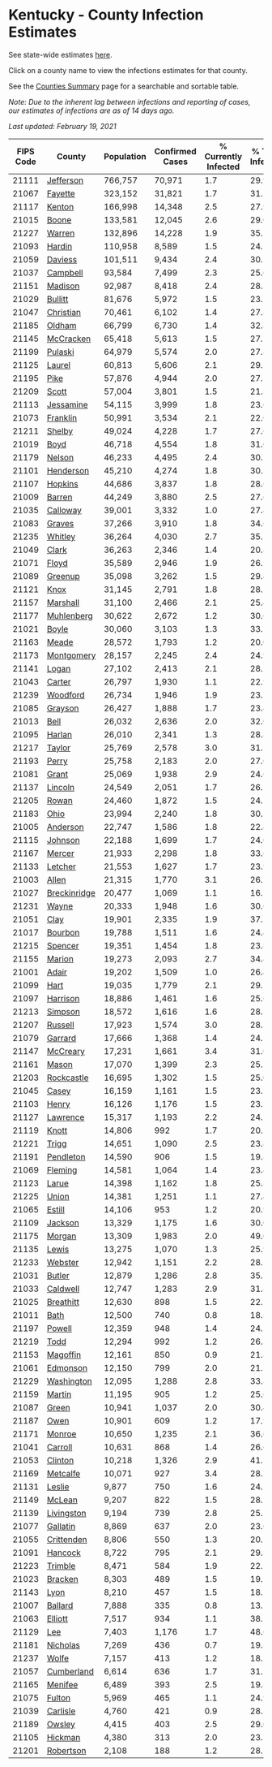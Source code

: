 # Kentucky - County Infection Estimates

See state-wide estimates [here](/infections/us-ky).

Click on a county name to view the infections estimates for that county.

See the [Counties Summary](/infections/summary-counties) page for a searchable and sortable table.

*Note: Due to the inherent lag between infections and reporting of cases, our estimates of infections are as of 14 days ago.*

*Last updated: February 19, 2021*

|   FIPS Code |                       County |   Population |   Confirmed Cases |   % Currently Infected |   % Total Infected |
|-------------|------------------------------|--------------|-------------------|------------------------|--------------------|
|       21111 |       [Jefferson](jefferson) |      766,757 |            70,971 |                    1.7 |               29.9 |
|       21067 |           [Fayette](fayette) |      323,152 |            31,821 |                    1.7 |               31.2 |
|       21117 |             [Kenton](kenton) |      166,998 |            14,348 |                    2.5 |               27.9 |
|       21015 |               [Boone](boone) |      133,581 |            12,045 |                    2.6 |               29.0 |
|       21227 |             [Warren](warren) |      132,896 |            14,228 |                    1.9 |               35.2 |
|       21093 |             [Hardin](hardin) |      110,958 |             8,589 |                    1.5 |               24.5 |
|       21059 |           [Daviess](daviess) |      101,511 |             9,434 |                    2.4 |               30.2 |
|       21037 |         [Campbell](campbell) |       93,584 |             7,499 |                    2.3 |               25.6 |
|       21151 |           [Madison](madison) |       92,987 |             8,418 |                    2.4 |               28.7 |
|       21029 |           [Bullitt](bullitt) |       81,676 |             5,972 |                    1.5 |               23.2 |
|       21047 |       [Christian](christian) |       70,461 |             6,102 |                    1.4 |               27.8 |
|       21185 |             [Oldham](oldham) |       66,799 |             6,730 |                    1.4 |               32.8 |
|       21145 |       [McCracken](mccracken) |       65,418 |             5,613 |                    1.5 |               27.1 |
|       21199 |           [Pulaski](pulaski) |       64,979 |             5,574 |                    2.0 |               27.8 |
|       21125 |             [Laurel](laurel) |       60,813 |             5,606 |                    2.1 |               29.2 |
|       21195 |                 [Pike](pike) |       57,876 |             4,944 |                    2.0 |               27.1 |
|       21209 |               [Scott](scott) |       57,004 |             3,801 |                    1.5 |               21.3 |
|       21113 |       [Jessamine](jessamine) |       54,115 |             3,999 |                    1.8 |               23.6 |
|       21073 |         [Franklin](franklin) |       50,991 |             3,534 |                    2.1 |               22.0 |
|       21211 |             [Shelby](shelby) |       49,024 |             4,228 |                    1.7 |               27.6 |
|       21019 |                 [Boyd](boyd) |       46,718 |             4,554 |                    1.8 |               31.0 |
|       21179 |             [Nelson](nelson) |       46,233 |             4,495 |                    2.4 |               30.7 |
|       21101 |       [Henderson](henderson) |       45,210 |             4,274 |                    1.8 |               30.2 |
|       21107 |           [Hopkins](hopkins) |       44,686 |             3,837 |                    1.8 |               28.6 |
|       21009 |             [Barren](barren) |       44,249 |             3,880 |                    2.5 |               27.6 |
|       21035 |         [Calloway](calloway) |       39,001 |             3,332 |                    1.0 |               27.4 |
|       21083 |             [Graves](graves) |       37,266 |             3,910 |                    1.8 |               34.6 |
|       21235 |           [Whitley](whitley) |       36,264 |             4,030 |                    2.7 |               35.1 |
|       21049 |               [Clark](clark) |       36,263 |             2,346 |                    1.4 |               20.8 |
|       21071 |               [Floyd](floyd) |       35,589 |             2,946 |                    1.9 |               26.2 |
|       21089 |           [Greenup](greenup) |       35,098 |             3,262 |                    1.5 |               29.4 |
|       21121 |                 [Knox](knox) |       31,145 |             2,791 |                    1.8 |               28.5 |
|       21157 |         [Marshall](marshall) |       31,100 |             2,466 |                    2.1 |               25.4 |
|       21177 |     [Muhlenberg](muhlenberg) |       30,622 |             2,672 |                    1.2 |               30.6 |
|       21021 |               [Boyle](boyle) |       30,060 |             3,103 |                    1.3 |               33.2 |
|       21163 |               [Meade](meade) |       28,572 |             1,793 |                    1.2 |               20.0 |
|       21173 |     [Montgomery](montgomery) |       28,157 |             2,245 |                    2.4 |               24.9 |
|       21141 |               [Logan](logan) |       27,102 |             2,413 |                    2.1 |               28.5 |
|       21043 |             [Carter](carter) |       26,797 |             1,930 |                    1.1 |               22.9 |
|       21239 |         [Woodford](woodford) |       26,734 |             1,946 |                    1.9 |               23.2 |
|       21085 |           [Grayson](grayson) |       26,427 |             1,888 |                    1.7 |               23.4 |
|       21013 |                 [Bell](bell) |       26,032 |             2,636 |                    2.0 |               32.0 |
|       21095 |             [Harlan](harlan) |       26,010 |             2,341 |                    1.3 |               28.8 |
|       21217 |             [Taylor](taylor) |       25,769 |             2,578 |                    3.0 |               31.5 |
|       21193 |               [Perry](perry) |       25,758 |             2,183 |                    2.0 |               27.0 |
|       21081 |               [Grant](grant) |       25,069 |             1,938 |                    2.9 |               24.6 |
|       21137 |           [Lincoln](lincoln) |       24,549 |             2,051 |                    1.7 |               26.5 |
|       21205 |               [Rowan](rowan) |       24,460 |             1,872 |                    1.5 |               24.1 |
|       21183 |                 [Ohio](ohio) |       23,994 |             2,240 |                    1.8 |               30.5 |
|       21005 |         [Anderson](anderson) |       22,747 |             1,586 |                    1.8 |               22.4 |
|       21115 |           [Johnson](johnson) |       22,188 |             1,699 |                    1.7 |               24.0 |
|       21167 |             [Mercer](mercer) |       21,933 |             2,298 |                    1.8 |               33.6 |
|       21133 |           [Letcher](letcher) |       21,553 |             1,627 |                    1.7 |               23.9 |
|       21003 |               [Allen](allen) |       21,315 |             1,770 |                    3.1 |               26.7 |
|       21027 | [Breckinridge](breckinridge) |       20,477 |             1,069 |                    1.1 |               16.7 |
|       21231 |               [Wayne](wayne) |       20,333 |             1,948 |                    1.6 |               30.6 |
|       21051 |                 [Clay](clay) |       19,901 |             2,335 |                    1.9 |               37.2 |
|       21017 |           [Bourbon](bourbon) |       19,788 |             1,511 |                    1.6 |               24.4 |
|       21215 |           [Spencer](spencer) |       19,351 |             1,454 |                    1.8 |               23.8 |
|       21155 |             [Marion](marion) |       19,273 |             2,093 |                    2.7 |               34.4 |
|       21001 |               [Adair](adair) |       19,202 |             1,509 |                    1.0 |               26.4 |
|       21099 |                 [Hart](hart) |       19,035 |             1,779 |                    2.1 |               29.5 |
|       21097 |         [Harrison](harrison) |       18,886 |             1,461 |                    1.6 |               25.6 |
|       21213 |           [Simpson](simpson) |       18,572 |             1,616 |                    1.6 |               28.3 |
|       21207 |           [Russell](russell) |       17,923 |             1,574 |                    3.0 |               28.3 |
|       21079 |           [Garrard](garrard) |       17,666 |             1,368 |                    1.4 |               24.5 |
|       21147 |         [McCreary](mccreary) |       17,231 |             1,661 |                    3.4 |               31.0 |
|       21161 |               [Mason](mason) |       17,070 |             1,399 |                    2.3 |               25.7 |
|       21203 |     [Rockcastle](rockcastle) |       16,695 |             1,302 |                    1.5 |               25.0 |
|       21045 |               [Casey](casey) |       16,159 |             1,161 |                    1.5 |               23.2 |
|       21103 |               [Henry](henry) |       16,126 |             1,176 |                    1.5 |               23.2 |
|       21127 |         [Lawrence](lawrence) |       15,317 |             1,193 |                    2.2 |               24.7 |
|       21119 |               [Knott](knott) |       14,806 |               992 |                    1.7 |               20.5 |
|       21221 |               [Trigg](trigg) |       14,651 |             1,090 |                    2.5 |               23.8 |
|       21191 |       [Pendleton](pendleton) |       14,590 |               906 |                    1.5 |               19.8 |
|       21069 |           [Fleming](fleming) |       14,581 |             1,064 |                    1.4 |               23.4 |
|       21123 |               [Larue](larue) |       14,398 |             1,162 |                    1.8 |               25.3 |
|       21225 |               [Union](union) |       14,381 |             1,251 |                    1.1 |               27.4 |
|       21065 |             [Estill](estill) |       14,106 |               953 |                    1.2 |               20.9 |
|       21109 |           [Jackson](jackson) |       13,329 |             1,175 |                    1.6 |               30.0 |
|       21175 |             [Morgan](morgan) |       13,309 |             1,983 |                    2.0 |               49.0 |
|       21135 |               [Lewis](lewis) |       13,275 |             1,070 |                    1.3 |               25.9 |
|       21233 |           [Webster](webster) |       12,942 |             1,151 |                    2.2 |               28.5 |
|       21031 |             [Butler](butler) |       12,879 |             1,286 |                    2.8 |               35.7 |
|       21033 |         [Caldwell](caldwell) |       12,747 |             1,283 |                    2.9 |               31.8 |
|       21025 |       [Breathitt](breathitt) |       12,630 |               898 |                    1.5 |               22.7 |
|       21011 |                 [Bath](bath) |       12,500 |               740 |                    0.8 |               18.8 |
|       21197 |             [Powell](powell) |       12,359 |               948 |                    1.4 |               24.1 |
|       21219 |                 [Todd](todd) |       12,294 |               992 |                    1.2 |               26.3 |
|       21153 |         [Magoffin](magoffin) |       12,161 |               850 |                    0.9 |               21.8 |
|       21061 |         [Edmonson](edmonson) |       12,150 |               799 |                    2.0 |               21.5 |
|       21229 |     [Washington](washington) |       12,095 |             1,288 |                    2.8 |               33.8 |
|       21159 |             [Martin](martin) |       11,195 |               905 |                    1.2 |               25.6 |
|       21087 |               [Green](green) |       10,941 |             1,037 |                    2.0 |               30.4 |
|       21187 |                 [Owen](owen) |       10,901 |               609 |                    1.2 |               17.9 |
|       21171 |             [Monroe](monroe) |       10,650 |             1,235 |                    2.1 |               36.6 |
|       21041 |           [Carroll](carroll) |       10,631 |               868 |                    1.4 |               26.6 |
|       21053 |           [Clinton](clinton) |       10,218 |             1,326 |                    2.9 |               41.7 |
|       21169 |         [Metcalfe](metcalfe) |       10,071 |               927 |                    3.4 |               28.7 |
|       21131 |             [Leslie](leslie) |        9,877 |               750 |                    1.6 |               24.1 |
|       21149 |             [McLean](mclean) |        9,207 |               822 |                    1.5 |               28.7 |
|       21139 |     [Livingston](livingston) |        9,194 |               739 |                    2.8 |               25.3 |
|       21077 |         [Gallatin](gallatin) |        8,869 |               637 |                    2.0 |               23.0 |
|       21055 |     [Crittenden](crittenden) |        8,806 |               550 |                    1.3 |               20.1 |
|       21091 |           [Hancock](hancock) |        8,722 |               795 |                    2.1 |               29.3 |
|       21223 |           [Trimble](trimble) |        8,471 |               584 |                    1.9 |               22.1 |
|       21023 |           [Bracken](bracken) |        8,303 |               489 |                    1.5 |               19.2 |
|       21143 |                 [Lyon](lyon) |        8,210 |               457 |                    1.5 |               18.2 |
|       21007 |           [Ballard](ballard) |        7,888 |               335 |                    0.8 |               13.7 |
|       21063 |           [Elliott](elliott) |        7,517 |               934 |                    1.1 |               38.5 |
|       21129 |                   [Lee](lee) |        7,403 |             1,176 |                    1.7 |               48.6 |
|       21181 |         [Nicholas](nicholas) |        7,269 |               436 |                    0.7 |               19.3 |
|       21237 |               [Wolfe](wolfe) |        7,157 |               413 |                    1.2 |               18.2 |
|       21057 |     [Cumberland](cumberland) |        6,614 |               636 |                    1.7 |               31.2 |
|       21165 |           [Menifee](menifee) |        6,489 |               393 |                    2.5 |               19.3 |
|       21075 |             [Fulton](fulton) |        5,969 |               465 |                    1.1 |               24.9 |
|       21039 |         [Carlisle](carlisle) |        4,760 |               421 |                    0.9 |               28.3 |
|       21189 |             [Owsley](owsley) |        4,415 |               403 |                    2.5 |               29.0 |
|       21105 |           [Hickman](hickman) |        4,380 |               313 |                    2.0 |               23.1 |
|       21201 |       [Robertson](robertson) |        2,108 |               188 |                    1.2 |               28.1 |